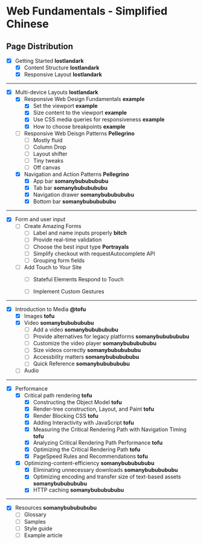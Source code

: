 # Web Fundamentals - Simplified Chinese

## Page Distribution

- [x] Getting Started **lostlandark**
  - [x] Content Structure **lostlandark**
  - [x] Responsive Layout **lostlandark**

---

- [x] Multi-device Layouts **lostlandark**
    - [x] Responsive Web Design Fundamentals **example**
      - [x] Set the viewport **example**
      - [x] Size content to the viewport **example**
      - [x] Use CSS media queries for responsiveness **example**
      - [x] How to choose breakpoints **example**
    - [ ] Responsive Web Deisgn Patterns **Pellegrino**
      - [ ] Mostly fluid
      - [ ] Column Drop
      - [ ] Layout shifter
      - [ ] Tiny tweaks
      - [ ] Off canvas
    - [x] Navigation and Action Patterns **Pellegrino**
      - [x] App bar **somanybububububu**
      - [x] Tab bar **somanybububububu**
      - [x] Navigation drawer **somanybububububu**
      - [x] Bottom bar **somanybububububu**

---

- [x] Form and user input
  - [ ] Create Amazing Forms
    - [ ] Label and name inputs properly **bitch**
    - [ ] Provide real-time validation
    - [ ] Choose the best input type **Portrayals**
    - [ ] Simplify checkout with requestAutocomplete API
    - [ ] Grouping form fields
  - [ ] Add Touch to Your Site
    - [ ] Stateful Elements Respond to Touch
    - [ ] Implement Custom Gestures


---

- [x] Introduction to Media **@tofu**
  - [x] Images **tofu**
  - [x] Video **somanybububububu**
    - [ ] Add a video **somanybububububu**
    - [ ] Provide alternatives for legacy platforms **somanybububububu**
    - [ ] Customize the video player **somanybububububu**
    - [ ] Size videos correctly **somanybububububu**
    - [ ] Accessbility matters **somanybububububu**
    - [ ] Quick Reference **somanybububububu**
  - [ ] Audio

---

- [x] Performance
  - [x] Critical path rendering **tofu**
    - [x] Constructing the Object Model **tofu**
    - [x] Render-tree construction, Layout, and Paint **tofu** 
    - [x] Render Blocking CSS **tofu**
    - [x] Adding Interactivity with JavaScript **tofu**
    - [x] Measuring the Critical Rendering Path with Navigation Timing **tofu**
    - [x] Analyzing Critical Rendering Path Performance **tofu**
    - [x] Optimizing the Critical Rendering Path **tofu**
    - [x] PageSpeed Rules and Recommendations **tofu**
  - [x] Optimizing-content-efficiency **somanybububububu**
    - [x] Eliminating unnecessary downloads **somanybububububu**
    - [x] Optimizing encoding and transfer size of text-based assets **somanybububububu**
    - [x] HTTP caching **somanybububububu**

---

- [x] Resources **somanybububububu**
  - [ ] Glossary
  - [ ] Samples
  - [ ] Style guide
  - [ ] Example article
